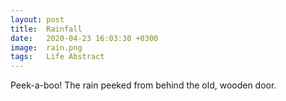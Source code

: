 ```yaml
---
layout: post
title:  Rainfall
date:   2020-04-23 16:03:30 +0300
image:  rain.png
tags:   Life Abstract
---
```

Peek-a-boo! The rain peeked from behind the old, wooden door. 